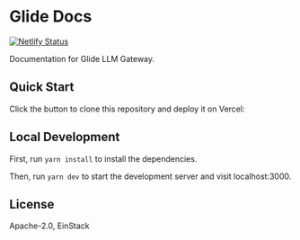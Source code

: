 # Glide Docs

[![Netlify Status](https://api.netlify.com/api/v1/badges/ee7128d4-c383-4ea5-8cb1-bff3550f9454/deploy-status)](https://app.netlify.com/sites/glidedocs/deploys)

Documentation for Glide LLM Gateway.

## Quick Start

Click the button to clone this repository and deploy it on Vercel:

## Local Development

First, run `yarn install` to install the dependencies.

Then, run `yarn dev` to start the development server and visit localhost:3000.

## License

Apache-2.0, EinStack
